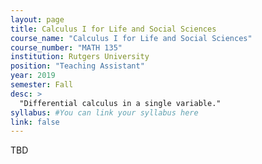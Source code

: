 ```yaml
---
layout: page
title: Calculus I for Life and Social Sciences
course_name: "Calculus I for Life and Social Sciences"
course_number: "MATH 135"
institution: Rutgers University
position: "Teaching Assistant"
year: 2019
semester: Fall
desc: >
  "Differential calculus in a single variable."
syllabus: #You can link your syllabus here
link: false
---
```


TBD
